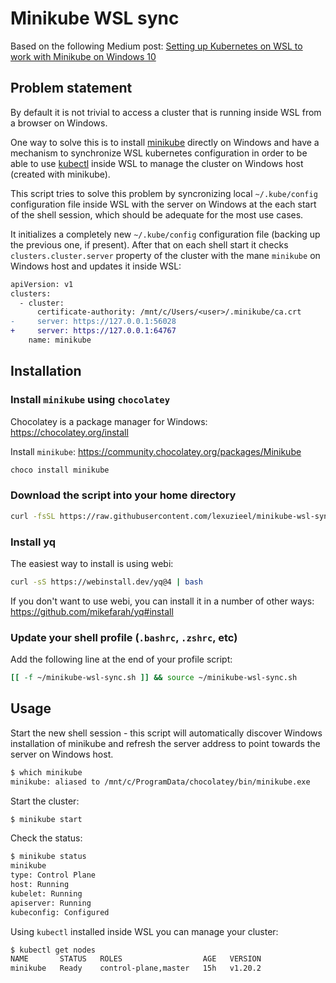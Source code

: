 # Minikube WSL sync

Based on the following Medium post: [Setting up Kubernetes on WSL to work with Minikube on Windows 10](https://blog.thepolyglotprogrammer.com/setting-up-kubernetes-on-wsl-to-work-with-minikube-on-windows-10-90dac3c72fa1)

## Problem statement

By default it is not trivial to access a cluster that is running inside WSL from a browser on Windows.

One way to solve this is to install [minikube](https://minikube.sigs.k8s.io/docs/) directly on Windows and have a mechanism to synchronize
WSL kubernetes configuration in order to be able to use [kubectl](https://kubernetes.io/docs/reference/kubectl/overview/) inside WSL
to manage the cluster on Windows host (created with minikube).

This script tries to solve this problem by syncronizing local `~/.kube/config` configuration file inside WSL with the server on Windows
at the each start of the shell session, which should be adequate for the most use cases.

It initializes a completely new `~/.kube/config` configuration file (backing up the previous one, if present).
After that on each shell start it checks `clusters.cluster.server` property of the cluster with the mane `minikube` on
Windows host and updates it inside WSL:

```diff
apiVersion: v1
clusters:
  - cluster:
      certificate-authority: /mnt/c/Users/<user>/.minikube/ca.crt
-     server: https://127.0.0.1:56028
+     server: https://127.0.0.1:64767
    name: minikube
```

## Installation

### Install `minikube` using `chocolatey`

Chocolatey is a package manager for Windows: https://chocolatey.org/install

Install `minikube`: https://community.chocolatey.org/packages/Minikube

```powershell
choco install minikube
```

### Download the script into your home directory

```bash
curl -fsSL https://raw.githubusercontent.com/lexuzieel/minikube-wsl-sync/master/sync.sh > ~/minikube-wsl-sync.sh
```

### Install yq

The easiest way to install is using webi:

```bash
curl -sS https://webinstall.dev/yq@4 | bash
```

If you don't want to use webi, you can install it in a number of other ways:
https://github.com/mikefarah/yq#install

### Update your shell profile (`.bashrc`, `.zshrc`, etc)

Add the following line at the end of your profile script:

```bash
[[ -f ~/minikube-wsl-sync.sh ]] && source ~/minikube-wsl-sync.sh
```

## Usage

Start the new shell session - this script will automatically
discover Windows installation of minikube and refresh the server address
to point towards the server on Windows host.

```bash
$ which minikube
minikube: aliased to /mnt/c/ProgramData/chocolatey/bin/minikube.exe
```

Start the cluster:

```bash
$ minikube start
```

Check the status:

```bash
$ minikube status
minikube
type: Control Plane
host: Running
kubelet: Running
apiserver: Running
kubeconfig: Configured
```

Using `kubectl` installed inside WSL you can manage your cluster:

```bash
$ kubectl get nodes
NAME       STATUS   ROLES                  AGE   VERSION
minikube   Ready    control-plane,master   15h   v1.20.2
```
